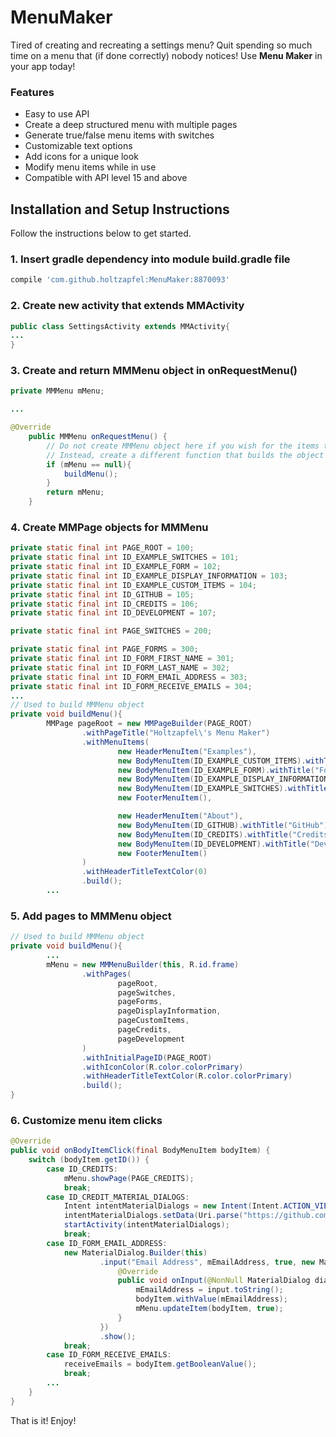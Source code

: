 # MenuMaker

Tired of creating and recreating a settings menu?  Quit spending so much time on a menu that (if done correctly) nobody notices!  Use **Menu Maker** in your app today!

### Features
- Easy to use API
- Create a deep structured menu with multiple pages
- Generate true/false menu items with switches
- Customizable text options
- Add icons for a unique look
- Modify menu items while in use
- Compatible with API level 15 and above

## Installation and Setup Instructions
Follow the instructions below to get started.
### 1. Insert gradle dependency into module build.gradle file
```gradle
compile 'com.github.holtzapfel:MenuMaker:8870093'
```
### 2. Create new activity that extends **MMActivity**
```java
public class SettingsActivity extends MMActivity{
...
}
```
### 3. Create and return MMMenu object in onRequestMenu()
```java
private MMMenu mMenu;

...

@Override
    public MMMenu onRequestMenu() {
        // Do not create MMMenu object here if you wish for the items to be editable!!
        // Instead, create a different function that builds the object if not already created
        if (mMenu == null){
            buildMenu();
        }
        return mMenu;
    }
```
### 4. Create MMPage objects for MMMenu
```java
private static final int PAGE_ROOT = 100;
private static final int ID_EXAMPLE_SWITCHES = 101;
private static final int ID_EXAMPLE_FORM = 102;
private static final int ID_EXAMPLE_DISPLAY_INFORMATION = 103;
private static final int ID_EXAMPLE_CUSTOM_ITEMS = 104;
private static final int ID_GITHUB = 105;
private static final int ID_CREDITS = 106;
private static final int ID_DEVELOPMENT = 107;

private static final int PAGE_SWITCHES = 200;

private static final int PAGE_FORMS = 300;
private static final int ID_FORM_FIRST_NAME = 301;
private static final int ID_FORM_LAST_NAME = 302;
private static final int ID_FORM_EMAIL_ADDRESS = 303;
private static final int ID_FORM_RECEIVE_EMAILS = 304;
...
// Used to build MMMenu object
private void buildMenu(){
        MMPage pageRoot = new MMPageBuilder(PAGE_ROOT)
                .withPageTitle("Holtzapfel\'s Menu Maker")
                .withMenuItems(
                        new HeaderMenuItem("Examples"),
                        new BodyMenuItem(ID_EXAMPLE_CUSTOM_ITEMS).withTitle("Custom Menu Items").withDescription("Need each item to appear differently?  No problem.").withIconLeft(R.drawable.ic_star),
                        new BodyMenuItem(ID_EXAMPLE_FORM).withTitle("Forms").withDescription("Allow users to update and edit information").withIconLeft(R.drawable.ic_form),
                        new BodyMenuItem(ID_EXAMPLE_DISPLAY_INFORMATION).withTitle("Display Information").withDescription("Menus do not have to be just about selecting preferences.  Sometimes, like in a Help section, information just needs to be displayed!").withIconLeft(R.drawable.ic_news),
                        new BodyMenuItem(ID_EXAMPLE_SWITCHES).withTitle("Switches").withDescription("Create menus with switches for true/false properties").withIconLeft(R.drawable.ic_switch),
                        new FooterMenuItem(),

                        new HeaderMenuItem("About"),
                        new BodyMenuItem(ID_GITHUB).withTitle("GitHub").withDescription("Visit the GitHub page to integrate MenuMaker into your app").withIconLeft(R.drawable.ic_github),
                        new BodyMenuItem(ID_CREDITS).withTitle("Credits").withIconLeft(R.drawable.ic_credits),
                        new BodyMenuItem(ID_DEVELOPMENT).withTitle("Development").withIconLeft(R.drawable.ic_developer_board),
                        new FooterMenuItem()
                )
                .withHeaderTitleTextColor(0)
                .build();
        ...
```
### 5. Add pages to MMMenu object

```java
// Used to build MMMenu object
private void buildMenu(){
        ...
        mMenu = new MMMenuBuilder(this, R.id.frame)
                .withPages(
                        pageRoot,
                        pageSwitches,
                        pageForms,
                        pageDisplayInformation,
                        pageCustomItems,
                        pageCredits,
                        pageDevelopment
                )
                .withInitialPageID(PAGE_ROOT)
                .withIconColor(R.color.colorPrimary)
                .withHeaderTitleTextColor(R.color.colorPrimary)
                .build();
}
```
### 6. Customize menu item clicks
```java
@Override
public void onBodyItemClick(final BodyMenuItem bodyItem) {
    switch (bodyItem.getID()) {
        case ID_CREDITS:
            mMenu.showPage(PAGE_CREDITS);
            break;
        case ID_CREDIT_MATERIAL_DIALOGS:
            Intent intentMaterialDialogs = new Intent(Intent.ACTION_VIEW);
            intentMaterialDialogs.setData(Uri.parse("https://github.com/afollestad/material-dialogs"));
            startActivity(intentMaterialDialogs);
            break;
        case ID_FORM_EMAIL_ADDRESS:
            new MaterialDialog.Builder(this)
                    .input("Email Address", mEmailAddress, true, new MaterialDialog.InputCallback() {
                        @Override
                        public void onInput(@NonNull MaterialDialog dialog, CharSequence input) {
                            mEmailAddress = input.toString();
                            bodyItem.withValue(mEmailAddress);
                            mMenu.updateItem(bodyItem, true);
                        }
                    })
                    .show();
            break;
        case ID_FORM_RECEIVE_EMAILS:
            receiveEmails = bodyItem.getBooleanValue();
            break;
        ...
    }
}
```
That is it!  Enjoy!

